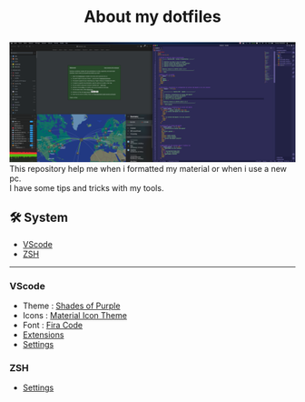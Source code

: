 # <p align="center">About my dotfiles</p>
![Image](https://raw.githubusercontent.com/M-Rodrigue/dotfiles/master/Screenshot.png)
This repository help me when i formatted my material or when i use a new pc.</br>
I have some tips and tricks with my tools.
        
## 🛠️ System    
- [VScode](#vscode)
- [ZSH](#zsh)

---

### VScode
- Theme : [Shades of Purple](https://github.com/ahmadawais/shades-of-purple-vscode)
- Icons : [Material Icon Theme](https://github.com/PKief/vscode-material-icon-theme)
- Font : [Fira Code](https://github.com/tonsky/FiraCode)
- [Extensions](vscode/extensions.md)
- [Settings](vscode/settings.json)

### ZSH
- [Settings](zsh/.zshrc)
        
